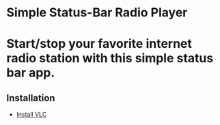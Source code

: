 # Simple Status-Bar Radio Player 
# Start/stop your favorite internet radio station with this simple status bar app.

## Installation

* [Install VLC](http://www.videolan.org/vlc/)

